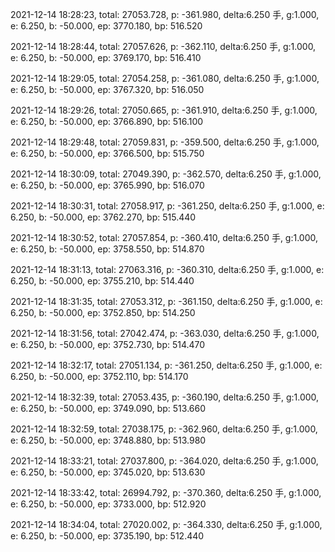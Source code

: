 2021-12-14 18:28:23, total: 27053.728, p: -361.980, delta:6.250 手, g:1.000, e: 6.250, b: -50.000, ep: 3770.180, bp: 516.520

2021-12-14 18:28:44, total: 27057.626, p: -362.110, delta:6.250 手, g:1.000, e: 6.250, b: -50.000, ep: 3769.170, bp: 516.410

2021-12-14 18:29:05, total: 27054.258, p: -361.080, delta:6.250 手, g:1.000, e: 6.250, b: -50.000, ep: 3767.320, bp: 516.050

2021-12-14 18:29:26, total: 27050.665, p: -361.910, delta:6.250 手, g:1.000, e: 6.250, b: -50.000, ep: 3766.890, bp: 516.100

2021-12-14 18:29:48, total: 27059.831, p: -359.500, delta:6.250 手, g:1.000, e: 6.250, b: -50.000, ep: 3766.500, bp: 515.750

2021-12-14 18:30:09, total: 27049.390, p: -362.570, delta:6.250 手, g:1.000, e: 6.250, b: -50.000, ep: 3765.990, bp: 516.070

2021-12-14 18:30:31, total: 27058.917, p: -361.250, delta:6.250 手, g:1.000, e: 6.250, b: -50.000, ep: 3762.270, bp: 515.440

2021-12-14 18:30:52, total: 27057.854, p: -360.410, delta:6.250 手, g:1.000, e: 6.250, b: -50.000, ep: 3758.550, bp: 514.870

2021-12-14 18:31:13, total: 27063.316, p: -360.310, delta:6.250 手, g:1.000, e: 6.250, b: -50.000, ep: 3755.210, bp: 514.440

2021-12-14 18:31:35, total: 27053.312, p: -361.150, delta:6.250 手, g:1.000, e: 6.250, b: -50.000, ep: 3752.850, bp: 514.250

2021-12-14 18:31:56, total: 27042.474, p: -363.030, delta:6.250 手, g:1.000, e: 6.250, b: -50.000, ep: 3752.730, bp: 514.470

2021-12-14 18:32:17, total: 27051.134, p: -361.250, delta:6.250 手, g:1.000, e: 6.250, b: -50.000, ep: 3752.110, bp: 514.170

2021-12-14 18:32:39, total: 27053.435, p: -360.190, delta:6.250 手, g:1.000, e: 6.250, b: -50.000, ep: 3749.090, bp: 513.660

2021-12-14 18:32:59, total: 27038.175, p: -362.960, delta:6.250 手, g:1.000, e: 6.250, b: -50.000, ep: 3748.880, bp: 513.980

2021-12-14 18:33:21, total: 27037.800, p: -364.020, delta:6.250 手, g:1.000, e: 6.250, b: -50.000, ep: 3745.020, bp: 513.630

2021-12-14 18:33:42, total: 26994.792, p: -370.360, delta:6.250 手, g:1.000, e: 6.250, b: -50.000, ep: 3733.000, bp: 512.920

2021-12-14 18:34:04, total: 27020.002, p: -364.330, delta:6.250 手, g:1.000, e: 6.250, b: -50.000, ep: 3735.190, bp: 512.440